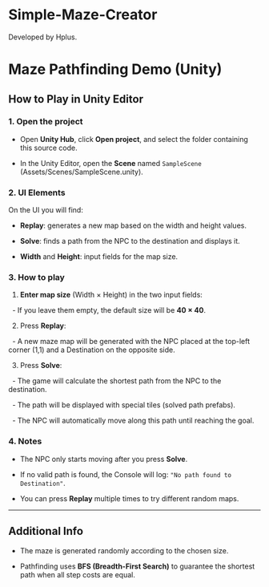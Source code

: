 # Simple-Maze-Creator

Developed by Hplus.

# Maze Pathfinding Demo (Unity)



## How to Play in Unity Editor



### 1. Open the project

- Open **Unity Hub**, click **Open project**, and select the folder containing this source code.

- In the Unity Editor, open the **Scene** named `SampleScene` (Assets/Scenes/SampleScene.unity).



### 2. UI Elements

On the UI you will find:



- **Replay**: generates a new map based on the width and height values.

- **Solve**: finds a path from the NPC to the destination and displays it.

- **Width** and **Height**: input fields for the map size.



### 3. How to play

1. **Enter map size** (Width × Height) in the two input fields:  

&nbsp;  - If you leave them empty, the default size will be **40 × 40**.

2. Press **Replay**:  

&nbsp;  - A new maze map will be generated with the NPC placed at the top-left corner (1,1) and a Destination on the opposite side.

3. Press **Solve**:  

&nbsp;  - The game will calculate the shortest path from the NPC to the destination.  

&nbsp;  - The path will be displayed with special tiles (solved path prefabs).  

&nbsp;  - The NPC will automatically move along this path until reaching the goal.



### 4. Notes

- The NPC only starts moving after you press **Solve**.  

- If no valid path is found, the Console will log: `"No path found to Destination"`.  

- You can press **Replay** multiple times to try different random maps.



---



## Additional Info

- The maze is generated randomly according to the chosen size.  

- Pathfinding uses **BFS (Breadth-First Search)** to guarantee the shortest path when all step costs are equal.
